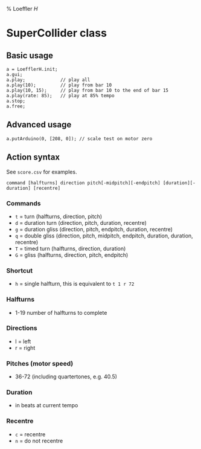 % Loeffler *H*


# SuperCollider class

## Basic usage

```
a = LoefflerH.init;
a.gui;
a.play;             // play all
a.play(10);         // play from bar 10
a.play(10, 15);     // play from bar 10 to the end of bar 15
a.play(rate: 85);   // play at 85% tempo
a.stop;
a.free;
```

## Advanced usage

```
a.putArduino(0, [208, 0]); // scale test on motor zero
```

## Action syntax

See `score.csv` for examples.

```
command [halfturns] direction pitch[-midpitch][-endpitch] [duration][-duration] [recentre]
```

### Commands

- `t` = turn            (halfturns, direction, pitch)
- `d` = duration turn   (direction, pitch, duration, recentre)
- `g` = duration gliss  (direction, pitch, endpitch, duration, recentre)
- `q` = double gliss    (direction, pitch, midpitch, endpitch, duration, duration, recentre)
- `T` = timed turn      (halfturns, direction, duration)
- `G` = gliss           (halfturns, direction, pitch, endpitch)

### Shortcut

- `h` = single halfturn, this is equivalent to `t 1 r 72`

### Halfturns

- 1-19 number of halfturns to complete

### Directions

- l = left
- r = right

### Pitches (motor speed)

- 36-72 (including quartertones, e.g. 40.5)

### Duration

- in beats at current tempo

### Recentre

- `c` = recentre
- `n` = do not recentre
